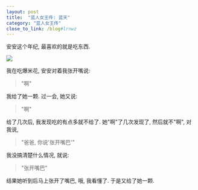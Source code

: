 ```yaml
---
layout: post
title:  "蓝人女王传: 蓝天"
category: "蓝人女王传"
close_to_link: /blog#lrnwz
---
```


安安这个年纪, 最喜欢的就是吃东西.

<img src="https://s3-us-west-1.amazonaws.com/blog.zurassic.com/20170419-cloud.jpg">


我在吃爆米花, 安安对着我张开嘴说:

> "啊"

我给了她一颗. 过一会, 她又说:

> "啊"

给了几次后, 我发现吃的有点多就不给了. 她"啊"了几次发现了, 然后就不"啊", 对我说,

> "爸爸, 你说'张开嘴巴'"

我没搞清楚什么情况, 就说:

> "张开嘴巴"

结果她听到后马上张开了嘴巴, 哦, 我看懂了. 于是又给了她一颗.
